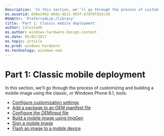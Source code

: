 ```yaml
---
Description: 'In this section, we''ll go through the process of customizing and building a mobile image using the classic, or Windows Phone 8.1, tools.'
ms.assetid: 036e2492-60da-4611-955f-67dfdfd32c16
MSHAttr: 'PreferredLib:/library'
title: 'Part 1: Classic mobile deployment'
author: CelesteDG
ms.author: windows-hardware-design-content
ms.date: 05/02/2017
ms.topic: article
ms.prod: windows-hardware
ms.technology: windows-oem
---
```


# Part 1: Classic mobile deployment


In this section, we'll go through the process of customizing and building a mobile image using the classic, or Windows Phone 8.1, tools.

-   [Configure customization settings](configure-customization-settings.md)
-   [Add a package to an OEM manifest file](add-a-package-to-an-oem-manifest-file.md)
-   [Configure the OEMInput file](configure-the-oeminput-file.md)
-   [Build a mobile image using ImgGen](build-a-customized-mobile-image-using-imggen.md)
-   [Sign a mobile image](sign-a-mobile-image.md)
-   [Flash an image to a mobile device](flash-an-image-to-a-mobile-device.md)

 

 



